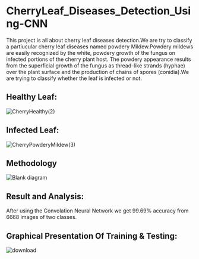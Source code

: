 # CherryLeaf_Diseases_Detection_Using-CNN
This project is all about cherry leaf diseases detection.We are try to classify a partiucular cherry leaf diseases named powdery Mildew.Powdery mildews are easily recognized by the white, powdery growth of the fungus on infected portions of the cherry plant host. The powdery appearance results from the superficial growth of the fungus as thread-like strands (hyphae) over the plant surface and the production of chains of spores (conidia).We are trying to classify whether the leaf is infected or not.

## Healthy Leaf:
![CherryHealthy(2)](https://github.com/Sadiatumpa60/CherryLeaf_Diseases_Detection_Using-CNN/assets/131945108/6ff99f58-e5bc-4b4d-a276-e3f4d0c2c19e)

## Infected Leaf:
![CherryPowderyMildew(3)](https://github.com/Sadiatumpa60/CherryLeaf_Diseases_Detection_Using-CNN/assets/131945108/9bf10a6c-0cae-4990-94b3-bd970e28a7df)

## Methodology
![Blank diagram](https://github.com/Sadiatumpa60/CherryLeaf_Diseases_Detection_Using-CNN/assets/131945108/7a5681ce-942b-4e45-acda-f6e29ab90fc8)


## Result and Analysis:
After using the Convolation Neural Network we get 99.69% accuracy from 6668 images of two classes.

## Graphical Presentation Of Training & Testing:
![download](https://github.com/Sadiatumpa60/CherryLeaf_Diseases_Detection_Using-CNN/assets/131945108/9368de2a-c0a9-4e76-8f43-77f2ed494b26)



